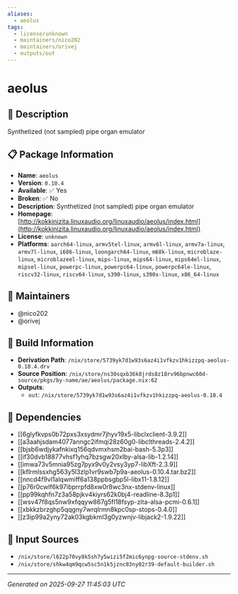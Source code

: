 ```yaml
---
aliases:
  - aeolus
tags:
  - license/unknown
  - maintainers/nico202
  - maintainers/orivej
  - outputs/out
---
```


# aeolus

## 📝 Description

Synthetized (not sampled) pipe organ emulator

## 📋 Package Information

- **Name**: `aeolus`
- **Version**: `0.10.4`
- **Available**: ✅ Yes
- **Broken**: ✅ No
- **Description**: Synthetized (not sampled) pipe organ emulator
- **Homepage**: [http://kokkinizita.linuxaudio.org/linuxaudio/aeolus/index.html](http://kokkinizita.linuxaudio.org/linuxaudio/aeolus/index.html)
- **License**: `unknown`
- **Platforms**: `aarch64-linux`, `armv5tel-linux`, `armv6l-linux`, `armv7a-linux`, `armv7l-linux`, `i686-linux`, `loongarch64-linux`, `m68k-linux`, `microblaze-linux`, `microblazeel-linux`, `mips-linux`, `mips64-linux`, `mips64el-linux`, `mipsel-linux`, `powerpc-linux`, `powerpc64-linux`, `powerpc64le-linux`, `riscv32-linux`, `riscv64-linux`, `s390-linux`, `s390x-linux`, `x86_64-linux`
## 👥 Maintainers

- @nico202
- @orivej


## 🔧 Build Information

- **Derivation Path**: `/nix/store/5739yk7d1w93s6az4i1vfkzv1hkizzpq-aeolus-0.10.4.drv`
- **Source Position**: `/nix/store/ns30sqxb36k8jrds8z18rv96bpnwc60d-source/pkgs/by-name/ae/aeolus/package.nix:62`
- **Outputs**:
  - `out`:  `/nix/store/5739yk7d1w93s6az4i1vfkzv1hkizzpq-aeolus-0.10.4`

## 🔗 Dependencies

- [[6glyfkvps0b72pxs3xsydmr7jhyv19x5-libclxclient-3.9.2]]
- [[a3aahjsdam4077anngc2ifmqi28z60g0-libclthreads-2.4.2]]
- [[bjsb6wdjykafnkixq156qdvmxhsm2bai-bash-5.3p3]]
- [[if30dvb18877vhsf1yhq7bzsgw20xlby-alsa-lib-1.2.14]]
- [[imwa73v5mnia95zg7pyx9v0y2vsy3yp7-libXft-2.3.9]]
- [[kflrmlssxhg563y5l3zlp1vr9swb7p9a-aeolus-0.10.4.tar.bz2]]
- [[nncd4f9vl1alqwmiff6a138ppbsgbp5l-libx11-1.8.12]]
- [[p76r0cwlf6k97ibprrpfd8xw0r8wc3nx-stdenv-linux]]
- [[pp99kqhfn7z3a58pjkv4kiyrs62k0bj4-readline-8.3p1]]
- [[wsv47f8qs5nw9xfqqyw867g5fl18fsyp-zita-alsa-pcmi-0.6.1]]
- [[xbkkzbrzghp5qqgny7wrqlrmn8kpc0sp-stops-0.4.0]]
- [[z3ip99a2yny72ak03kgbkml3g0yzwnjv-libjack2-1.9.22]]

## 📁 Input Sources

- `/nix/store/l622p70vy8k5sh7y5wizi5f2mic6ynpg-source-stdenv.sh`
- `/nix/store/shkw4qm9qcw5sc5n1k5jznc83ny02r39-default-builder.sh`

---
*Generated on 2025-09-27 11:45:03 UTC*
